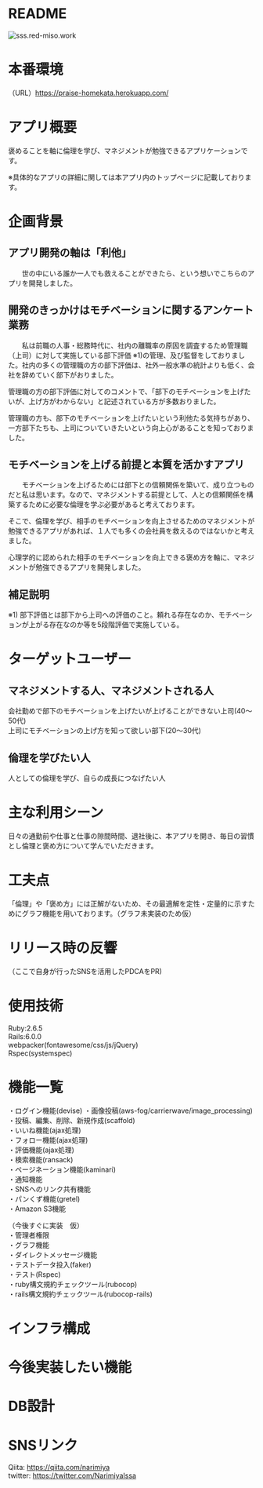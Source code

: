 # README
![sss.red-miso.work](https://user-images.githubusercontent.com/76093901/106721323-dd831a80-6647-11eb-9c99-e2eeb17346ad.png)

# 本番環境
（URL）https://praise-homekata.herokuapp.com/



# アプリ概要
褒めることを軸に倫理を学び、マネジメントが勉強できるアプリケーションです。

※具体的なアプリの詳細に関しては本アプリ内のトップページに記載しております。


# 企画背景

## アプリ開発の軸は「利他」
　　世の中にいる誰か一人でも救えることができたら、という想いでこちらのアプリを開発しました。

## 開発のきっかけはモチベーションに関するアンケート業務
　　私は前職の人事・総務時代に、社内の離職率の原因を調査するため管理職（上司）に対して実施している部下評価 ※1)の管理、及び監督をしておりました。社内の多くの管理職の方の部下評価は、社外一般水準の統計よりも低く、会社を辞めていく部下がおりました。

管理職の方の部下評価に対してのコメントで、「部下のモチベーションを上げたいが、上げ方がわからない」と記述されている方が多数おりました。

管理職の方も、部下のモチベーションを上げたいという利他たる気持ちがあり、一方部下たちも、上司についていきたいという向上心があることを知っておりました。

## モチベーションを上げる前提と本質を活かすアプリ
　　モチベーションを上げるためには部下との信頼関係を築いて、成り立つものだと私は思います。なので、マネジメントする前提として、人との信頼関係を構築するために必要な倫理を学ぶ必要があると考えております。

そこで、倫理を学び、相手のモチベーションを向上させるためのマネジメントが勉強できるアプリがあれば、１人でも多くの会社員を救えるのではないかと考えました。

心理学的に認められた相手のモチベーションを向上できる褒め方を軸に、マネジメントが勉強できるアプリを開発しました。

## 補足説明
※1) 部下評価とは部下から上司への評価のこと。頼れる存在なのか、モチベーションが上がる存在なのか等を5段階評価で実施している。


# ターゲットユーザー
## マネジメントする人、マネジメントされる人
会社勤めで部下のモチベーションを上げたいが上げることができない上司(40〜50代)</br>
上司にモチベーションの上げ方を知って欲しい部下(20〜30代)</br>

## 倫理を学びたい人
人としての倫理を学び、自らの成長につなげたい人</br>


# 主な利用シーン
日々の通勤前や仕事と仕事の隙間時間、退社後に、本アプリを開き、毎日の習慣とし倫理と褒め方について学んでいただきます。


# 工夫点
「倫理」や「褒め方」には正解がないため、その最適解を定性・定量的に示すためにグラフ機能を用いております。（グラフ未実装のため仮）

# リリース時の反響
（ここで自身が行ったSNSを活用したPDCAをPR)

# 使用技術
Ruby:2.6.5</br> 
Rails:6.0.0</br>
webpacker(fontawesome/css/js/jQuery)</br>
Rspec(systemspec)</br>


# 機能一覧
・ログイン機能(devise)
・画像投稿(aws-fog/carrierwave/image_processing)</br>
・投稿、編集、削除、新規作成(scaffold)</br>
・いいね機能(ajax処理)</br>
・フォロー機能(ajax処理)</br>
・評価機能(ajax処理)</br>
・検索機能(ransack)</br>
・ページネーション機能(kaminari)</br>
・通知機能</br>
・SNSへのリンク共有機能</br>
・パンくず機能(gretel)</br>
・Amazon S3機能</br>

（今後すぐに実装　仮）</br>
・管理者権限</br>
・グラフ機能</br>
・ダイレクトメッセージ機能</br>
・テストデータ投入(faker)</br>
・テスト(Rspec)</br>
・ruby構文規約チェックツール(rubocop)</br>
・rails構文規約チェックツール(rubocop-rails)</br>


# インフラ構成

# 今後実装したい機能

# DB設計

# SNSリンク
Qiita: https://qiita.com/narimiya</br>
twitter: https://twitter.com/NarimiyaIssa</br>
